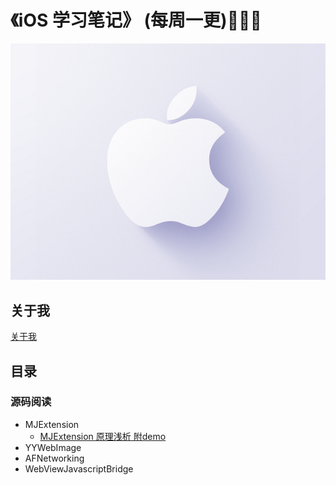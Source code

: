 # 《iOS 学习笔记》 (每周一更)🚀🚀🚀

![](https://raw.githubusercontent.com/DavidCap/iOS-note/master/resource/logo.png)

## 关于我
[关于我](https://github.com/DavidCap/iOS-note/blob/master/file/aboutMe.md)

## 目录
### 源码阅读
* MJExtension
	* [MJExtension 原理浅析 附demo](https://github.com/DavidCap/iOS-note/blob/master/file/MJExtension%20%E6%BA%90%E7%A0%81%E8%A7%A3%E6%9E%90.md)
* YYWebImage
* AFNetworking
* WebViewJavascriptBridge
